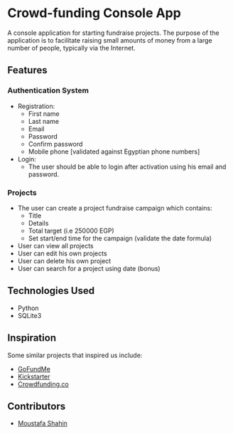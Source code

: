 # Crowd-funding Console App

A console application for starting fundraise projects. The purpose of the application is to facilitate raising small amounts of money from a large number of people, typically via the Internet. 

## Features

### Authentication System
- Registration:
  - First name
  - Last name
  - Email
  - Password
  - Confirm password
  - Mobile phone [validated against Egyptian phone numbers]
- Login:
  - The user should be able to login after activation using his email and password.

### Projects
- The user can create a project fundraise campaign which contains:
  - Title
  - Details
  - Total target (i.e 250000 EGP)
  - Set start/end time for the campaign (validate the date formula)
- User can view all projects
- User can edit his own projects
- User can delete his own project
- User can search for a project using date (bonus)

## Technologies Used
- Python
- SQLite3

## Inspiration
Some similar projects that inspired us include:
- [GoFundMe](https://www.gofundme.com)
- [Kickstarter](https://www.kickstarter.com)
- [Crowdfunding.co](https://www.crowdfunding.co)

## Contributors
- [Moustafa Shahin](https://github.com/moustafashahin122)
